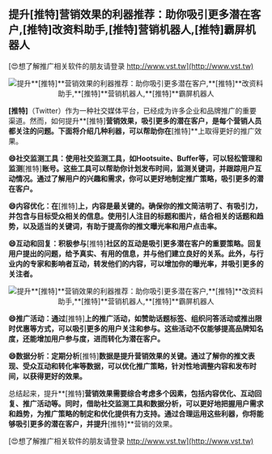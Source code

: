 ## **提升**[推特]**营销效果的利器推荐：助你吸引更多潜在客户,**[推特]**改资料助手,**[推特]**营销机器人,**[推特]**霸屏机器人**

[😍想了解推广相关软件的朋友请登录 http://www.vst.tw](http://www.vst.tw)

 <center><img src="https://vst.tw/MP4/tuiguang/png/0.png" alt="提升**[推特]**营销效果的利器推荐：助你吸引更多潜在客户,**[推特]**改资料助手,**[推特]**营销机器人,**[推特]**霸屏机器人"></center>

**[推特]**（Twitter）作为一种社交媒体平台，已经成为许多企业和品牌推广的重要渠道。然而，如何提升**[推特]**营销效果，吸引更多的潜在客户，是每个营销人员都关注的问题。下面将介绍几种利器，可以帮助你在**[推特]**上取得更好的推广效果。

**😄社交监测工具：使用社交监测工具，如Hootsuite、Buffer等，可以轻松管理和监测**[推特]**账号。这些工具可以帮助你计划发布时间，监测关键词，并跟踪用户互动情况。通过了解用户的兴趣和需求，你可以更好地制定推广策略，吸引更多的潜在客户。**

**😄内容优化：在**[推特]**上，内容是最关键的。确保你的推文简洁明了、有吸引力，并包含与目标受众相关的信息。使用引人注目的标题和图片，结合相关的话题和趋势，以及适当的关键词，有助于提高你的推文曝光率和用户点击率。**

**😄互动和回复：积极参与**[推特]**社区的互动是吸引更多潜在客户的重要策略。回复用户提出的问题，给予真实、有用的信息，并与他们建立良好的关系。此外，与行业内的专家和影响者互动，转发他们的内容，可以增加你的曝光率，并吸引更多的关注者。**

 <center><img src="https://vst.tw/MP4/tuiguang/png/2.png" alt="提升**[推特]**营销效果的利器推荐：助你吸引更多潜在客户,**[推特]**改资料助手,**[推特]**营销机器人,**[推特]**霸屏机器人"></center>

**😄推广活动：通过**[推特]**上的推广活动，如赞助话题标签、组织问答活动或推出限时优惠等方式，可以吸引更多的用户关注和参与。这些活动不仅能够提高品牌知名度，还能增加用户参与度，进而转化为潜在客户。**

**😄数据分析：定期分析**[推特]**数据是提升营销效果的关键。通过了解你的推文表现、受众互动和转化率等数据，可以优化推广策略，针对性地调整内容和发布时间，以获得更好的效果。**

总结起来，提升**[推特]**营销效果需要综合考虑多个因素，包括内容优化、互动回复、推广活动等。同时，借助社交监测工具和数据分析，可以更好地把握用户需求和趋势，为推广策略的制定和优化提供有力支持。通过合理运用这些利器，你将能够吸引更多的潜在客户，并提升**[推特]**营销的效果。

[😍想了解推广相关软件的朋友请登录 http://www.vst.tw](http://www.vst.tw)



